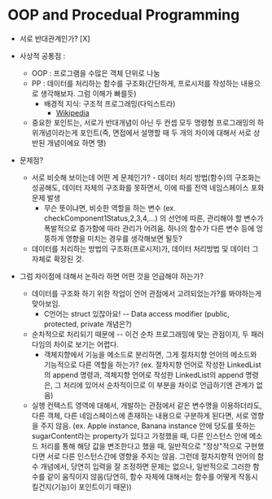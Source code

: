 # OOP and Procedual Programming
- 서로 반대관계인가? [X]
- 사상적 공통점 : 
    - OOP : 프로그램을 수많은 객체 단위로 나눔
    - PP : 데이터를 처리하는 함수를 구조화(간단하게, 프로시저를 작성하는 내용으로 생각해보자. 그럼 이해가 빠를듯)
        - 배경적 지식: 구조적 프로그래밍(다익스트라)
            - [Wikipedia](https://ko.wikipedia.org/wiki/구조적_프로그래밍)
    - 중요한 포인트는, 서로가 반대개념이 아닌 두 컨셉 모두 명령형 프로그래밍의 하위개념이라는게 포인트(즉, 면접에서 설명할 때 두 개의 차이에 대해서 서로 상반된 개념이에요 하면 땡)
- 문제점?
    - 서로 비슷해 보이는데 어떤 게 문제인가? - 데이터 처리 방법(함수)의 구조화는 성공해도, 데이터 자체의 구조화를 못하면서, 이에 따를 전역 네임스페이스 포화문제 발생
        - 무슨 뜻이냐면, 비슷한 역할을 하는 변수 (ex. checkComponent1Status,2,3,4,...) 의 선언에 따른, 관리해야 할 변수가 폭발적으로 증가함에 따라 관리가 어려움. 하나의 함수가 다른 변수 등에 엉뚱하게 영향을 미치는 경우를 생각해보면 될듯?
    - 데이터를 처리하는 방법의 구조화(프로시저)가, 데이터 처리방법 및 데이터 그 자체로 확장된 것.

- 그럼 차이점에 대해서 논하라 하면 어떤 것을 언급해야 하는가?
    - 데이터를 구조화 하기 위한 작업이 언어 관점에서 고려되었는가?를 봐야하는게 맞아보임.
        - C언어는 struct 있잖아요! -- Data access modifier (public, protected, private 개념은?)
    - 순차적으로 처리되기 때문에 -- 이건 순차 프로그래밍에 맞는 관점이지, 두 패러다임의 차이로 보기는 어렵다. 
        - 객체지향에서 기능을 메소드로 분리하면, 그게 절차지향 언어의 메소드와 기능적으로 다른 역할을 하는가? (ex. 절차지향 언어로 작성한 LinkedList의 append 명령과, 객체지향 언어로 작성한 LinkedList의 append 명령은, 그 처리에 있어서 순차적이므로 이 부분을 차이로 언급하기엔 관계가 없음)
    - 실행 컨텍스트 영역에 대해서, 개발하는 관점에서 같은 변수명을 이용하더라도, 다른 객체, 다른 네임스페이스에 존재하는 내용으로 구분하게 된다면, 서로 영향을 주지 않음. (ex. Apple instance, Banana instance 안에 당도를 뜻하는 sugarContent라는 property가 있다고 가정했을 때, 다른 인스턴스 안에 메소드 처리를 통해 해당 값을 변조한다고 했을 때, 일반적으로 "정상"적으로 구현했다면 서로 다른 인스턴스간에 영향을 주지는 않음. 그런데 절차지향적 언어의 함수 개념에서, 당연히 입력을 잘 조정하면 문제는 없으나, 일반적으로 그러한 함수를 같이 움직이지 않음(당연히, 함수 자체에 대해서는 함수를 어떻게 작동시킬건지(기능)이 포인트이기 때문))

